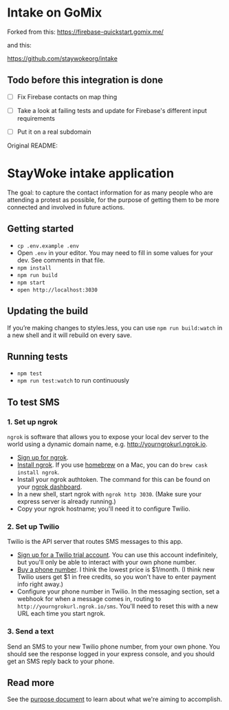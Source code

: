 # Intake on GoMix

Forked from this:
https://firebase-quickstart.gomix.me/

and this:

https://github.com/staywokeorg/intake

## Todo before this integration is done
- [ ] Fix Firebase contacts on map thing
- [ ] Take a look at failing tests and update for Firebase's different input requirements
- [ ] Put it on a real subdomain


Original README:

# StayWoke intake application

The goal: to capture the contact information for as many people who are attending a protest as possible, for the purpose of getting them to be more connected and involved in future actions.

## Getting started

- `cp .env.example .env`
- Open `.env` in your editor. You may need to fill in some values for your dev. See comments in that file.
- `npm install`
- `npm run build`
- `npm start`
- `open http://localhost:3030`

## Updating the build
If you’re making changes to styles.less, you can use `npm run build:watch` in a new shell and it will rebuild on every save.

## Running tests
- `npm test`
- `npm run test:watch` to run continuously

## To test SMS

### 1. Set up ngrok
`ngrok` is software that allows you to expose your local dev server to the world using a dynamic domain name, e.g. http://yourngrokurl.ngrok.io.
- [Sign up for ngrok](https://ngrok.com/).
- [Install ngrok](https://ngrok.com/download). If you use [homebrew](http://brew.sh) on a Mac, you can do `brew cask install ngrok`.
- Install your ngrok authtoken. The command for this can be found on your [ngrok dashboard](https://dashboard.ngrok.com/get-started).
- In a new shell, start ngrok with `ngrok http 3030`. (Make sure your express server is already running.)
- Copy your ngrok hostname; you'll need it to configure Twilio.

### 2. Set up Twilio
Twilio is the API server that routes SMS messages to this app.
- [Sign up for a Twilio trial account](https://www.twilio.com). You can use this account indefinitely, but you'll only be able to interact with your own phone number.
- [Buy a phone number](https://www.twilio.com/console/phone-numbers/search). I think the lowest price is $1/month. (I think new Twilio users get $1 in free credits, so you won't have to enter payment info right away.)
- Configure your phone number in Twilio. In the messaging section, set a webhook for when a message comes in, routing to `http://yourngrokurl.ngrok.io/sms`. You'll need to reset this with a new URL each time you start ngrok.

### 3. Send a text
Send an SMS to your new Twilio phone number, from your own phone. You should see the response logged in your express console, and you should get an SMS reply back to your phone.

## Read more

See the [purpose document](docs/purpose.md) to learn about what we're aiming to accomplish.
